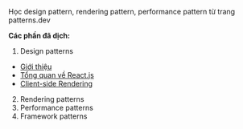 Học design pattern, rendering pattern, performance pattern từ trang patterns.dev

**Các phần đã dịch:**

1. Design patterns

- [Giới thiệu](./patterns/rendering/introduce.md)
- [Tổng quan về React.js](./patterns/rendering/overview-of-reactjs.md)
- [Client-side Rendering](./patterns/rendering/client-side-rendering.md)

2. Rendering patterns
3. Performance patterns
4. Framework patterns
